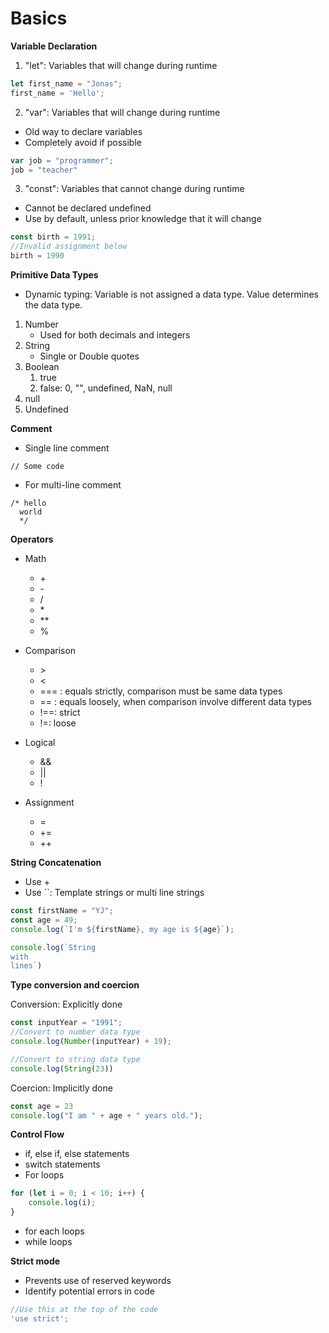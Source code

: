 # Basics

**Variable Declaration**

1. "let": Variables that will change during runtime

```javascript
let first_name = "Jonas";
first_name = 'Hello';
```

2. "var": Variables that will change during runtime

* Old way to declare variables
* Completely avoid if possible

```javascript
var job = "programmer";
job = "teacher"
```

3. "const": Variables that cannot change during runtime

* Cannot be declared undefined
* Use by default, unless prior knowledge that it will change

```javascript
const birth = 1991;
//Invalid assignment below
birth = 1990
```



**Primitive Data Types**

* Dynamic typing: Variable is not assigned a data type. Value determines the data type.

1. Number
   * Used for both decimals and integers
2. String
   * Single or Double quotes
3. Boolean
   1. true
   2. false: 0, "", undefined, NaN, null
4. null
5. Undefined



**Comment**

* Single line comment

```
// Some code
```

* For multi-line comment

```
/* hello
  world
  */
```



**Operators**

* Math
  * \+
  * \-
  * /&#x20;
  * \*
  * \*\*
  * %
* Comparison
  * \>
  * <
  * \=== : equals strictly, comparison must be same data types
  * \== : equals loosely, when comparison involve different data types
  * !==: strict
  * !=: loose
* Logical
  * &&
  * ||
  * !
*   Assignment

    * \=
    * \+=
    * \++



**String Concatenation**

* Use +
* Use \`\`: Template strings or multi line strings

```javascript
const firstName = "YJ";
const age = 49;
console.log(`I'm ${firstName}, my age is ${age}`);
```

```javascript
console.log(`String
with
lines`)
```



**Type conversion and coercion**

Conversion: Explicitly done

```javascript
const inputYear = "1991";
//Convert to number data type
console.log(Number(inputYear) + 19);

//Convert to string data type
console.log(String(23))
```

Coercion: Implicitly done

```javascript
const age = 23
console.log("I am " + age + " years old.");
```



**Control Flow**

* if, else if, else statements
* switch statements
* For loops

```javascript
for (let i = 0; i < 10; i++) {
    console.log(i);
}
```

* for each loops
* while loops



**Strict mode**

* Prevents use of reserved keywords
* Identify potential errors in code

```javascript
//Use this at the top of the code
'use strict';
```



